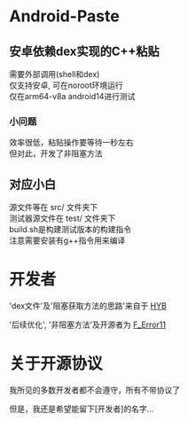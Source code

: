 # Android-Paste  
## 安卓依赖dex实现的C++粘贴  
  
需要外部调用(shell和dex)  
仅支持安卓, 可在noroot环境运行  
仅在arm64-v8a android14进行测试  
  
### 小问题  
效率很低，粘贴操作要等待一秒左右  
但对此，开发了非阻塞方法  
  
## 对应小白  
  
源文件等在 src/ 文件夹下  
测试器源文件在 test/ 文件夹下  
build.sh是构建测试版本的构建指令  
注意需要安装有g++指令用来编译  
  
# 开发者  
  
'dex文件'及'阻塞获取方法的思路'来自于 [HYB](https://t.me/HYBB_love)  
  
'后续优化', '非阻塞方法'及开源者为 [F_Error11](https://t.me/FullError11)  

# 关于开源协议

我所见的多数开发者都不会遵守，所有不带协议了

但是，我还是希望能留下[开发者]的名字...

